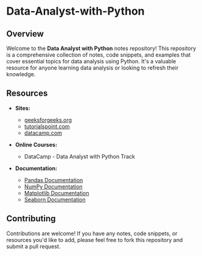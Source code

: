 # Data-Analyst-with-Python
<h2>Overview</h2>
<p>Welcome to the <strong>Data Analyst with Python</strong> notes repository! This repository is a comprehensive collection of notes, code snippets, and examples that cover essential topics for data analysis using Python. It's a valuable resource for anyone learning data analysis or looking to refresh their knowledge.</p>
<h2>Resources</h2>
<ul>
	<li>
		<p><strong>Sites:</strong></p>
		<ul>
			<li><a href="https://www.geeksforgeeks.org">geeksforgeeks.org</a></li>
			<li><a href="https://www.tutorialspoint.com/index.htm">tutorialspoint.com</a></li>
			<li><a href="https://www.datacamp.com/">datacamp.com</a></li>
		</ul>
	</li>
	<li>
		<p><strong>Online Courses:</strong></p>
		<ul>
			<li><a target="_new" rel="noopener">DataCamp - Data Analyst with Python Track</a></li>
		</ul>
	</li>
	<li>
		<p><strong>Documentation:</strong></p>
		<ul>
			<li><a href="https://pandas.pydata.org/docs/index.html">Pandas Documentation</a></li>
			<li><a href="https://numpy.org/devdocs/">NumPy Documentation</a></li>
			<li><a href="https://matplotlib.org/stable/index.html">Matplotlib Documentation</a></li>
			<li><a href="https://seaborn.pydata.org">Seaborn Documentation</a></li>
		</ul>
	</li>
</ul>
<h2>Contributing</h2>
<p>Contributions are welcome! If you have any notes, code snippets, or resources you'd like to add, please feel free to fork this repository and submit a pull request.</p>
